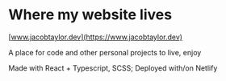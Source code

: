 # Where my website lives

[www.jacobtaylor.dev](https://www.jacobtaylor.dev)

A place for code and other personal projects to live, enjoy

Made with React + Typescript, SCSS; Deployed with/on Netlify
